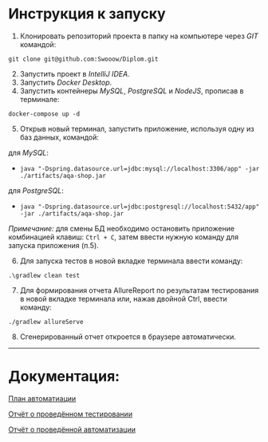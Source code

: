 # Инструкция к запуску 
1. Клонировать репозиторий проекта в папку на компьютере через _GIT_ командой:

  `git clone git@github.com:Swooow/Diplom.git`

2. Запустить проект в _IntelliJ IDEA_.
3. Запустить _Docker Desktop_.
4. Запустить контейнеры _MySQL_, _PostgreSQL_ и _NodeJS_, прописав в терминале:

  `docker-compose up -d`

5. Открыв новый терминал, запустить приложение, используя одну из баз данных, командой:

для _MySQL_:
- `java "-Dspring.datasource.url=jdbc:mysql://localhost:3306/app" -jar ./artifacts/aqa-shop.jar`

для _PostgreSQL_:
- `java "-Dspring.datasource.url=jdbc:postgresql://localhost:5432/app" -jar ./artifacts/aqa-shop.jar`

*Примечание:* для смены БД необходимо остановить приложение комбинацией клавиш: `Ctrl + C`, затем ввести нужную команду для запуска приложения (п.5).

6. Для запуска тестов в новой вкладке терминала ввести команду: 

  `.\gradlew clean test`

7. Для формирования отчета AllureReport по результатам тестирования в новой вкладке терминала или, нажав двойной Ctrl, ввести команду:

  `./gradlew allureServe`

8. Сгенерированный отчет откроется в браузере автоматически. 
---
# Документация:
[План автоматиации](https://github.com/Swooow/Diplom/blob/main/Documents/Plan.md)

[Отчёт о проведённом тестировании](https://github.com/Swooow/Diplom/blob/main/Documents/Report.md)

[Отчёт о проведённой автоматизации](https://github.com/Swooow/Diplom/blob/main/Documents/Summary.md)
